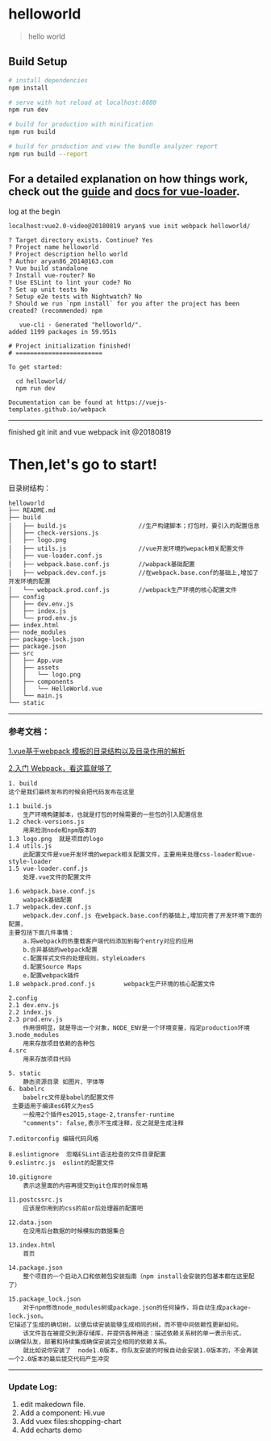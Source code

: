 # helloworld

> hello world

## Build Setup

``` bash
# install dependencies
npm install

# serve with hot reload at localhost:8080
npm run dev

# build for production with minification
npm run build

# build for production and view the bundle analyzer report
npm run build --report 
```

For a detailed explanation on how things work, check out the [guide](http://vuejs-templates.github.io/webpack/) and [docs for vue-loader](http://vuejs.github.io/vue-loader).
---
log at the begin
```
localhost:vue2.0-video@20180819 aryan$ vue init webpack helloworld/

? Target directory exists. Continue? Yes
? Project name helloworld
? Project description hello world
? Author aryan86_2014@163.com
? Vue build standalone
? Install vue-router? No
? Use ESLint to lint your code? No
? Set up unit tests No
? Setup e2e tests with Nightwatch? No
? Should we run `npm install` for you after the project has been created? (recommended) npm

   vue-cli · Generated "helloworld/".
added 1199 packages in 59.951s

# Project initialization finished!
# ========================

To get started:

  cd helloworld/
  npm run dev

Documentation can be found at https://vuejs-templates.github.io/webpack
```
---
finished git init and vue webpack init @20180819
# Then,let's go to start!

目录树结构：
```
helloworld
├── README.md
├── build
│   ├── build.js                    //生产构建脚本；打包时，要引入的配置信息
│   ├── check-versions.js
│   ├── logo.png
│   ├── utils.js                    //vue开发环境的wepack相关配置文件
│   ├── vue-loader.conf.js
│   ├── webpack.base.conf.js        //wabpack基础配置
│   ├── webpack.dev.conf.js         //在webpack.base.conf的基础上,增加了开发环境的配置
│   └── webpack.prod.conf.js        //webpack生产环境的核心配置文件
├── config
│   ├── dev.env.js
│   ├── index.js
│   └── prod.env.js
├── index.html
├── node_modules
├── package-lock.json
├── package.json
├── src
│   ├── App.vue
│   ├── assets
│   │   └── logo.png
│   ├── components
│   │   └── HelloWorld.vue
│   └── main.js
└── static
```
---
### 参考文档：

[1.vue基于webpack 模板的目录结构以及目录作用的解析](https://blog.csdn.net/qq_34645412/article/details/78818245)

[2.入门 Webpack，看这篇就够了](https://segmentfault.com/a/1190000006178770)

```
1. build
这个是我们最终发布的时候会把代码发布在这里

1.1 build.js
    生产环境构建脚本，也就是打包的时候需要的一些包的引入配置信息
1.2 check-versions.js  
    用来检测node和npm版本的
1.3 logo.png  就是项目的logo
1.4 utils.js  
    此配置文件是vue开发环境的wepack相关配置文件，主要用来处理css-loader和vue-style-loader
1.5 vue-loader.conf.js
    处理.vue文件的配置文件

1.6 webpack.base.conf.js
    wabpack基础配置
1.7 webpack.dev.conf.js
    webpack.dev.conf.js 在webpack.base.conf的基础上,增加完善了开发环境下面的配置，
主要包括下面几件事情：
    a.将webpack的热重载客户端代码添加到每个entry对应的应用
    b.合并基础的webpack配置
    c.配置样式文件的处理规则，styleLoaders
    d.配置Source Maps
    e.配置webpack插件
1.8 webpack.prod.conf.js        webpack生产环境的核心配置文件

2.config
2.1 dev.env.js
2.2 index.js
2.3 prod.env.js
    作用很明显，就是导出一个对象，NODE_ENV是一个环境变量，指定production环境
3.node_modules
    用来存放项目依赖的各种包
4.src
    用来存放项目代码

5. static
    静态资源目录 如图片、字体等
6. babelrc
    babelrc文件是babel的配置文件
 主要适用于编译es6转义为es5
    一般用2个插件es2015,stage-2,transfer-runtime
    "comments": false,表示不生成注释，反之就是生成注释

7.editorconfig 编辑代码风格

8.eslintignore  忽略ESLint语法检查的文件目录配置
9.eslintrc.js  eslint的配置文件

10.gitignore
    表示这里面的内容再提交到git仓库的时候忽略

11.postcssrc.js
    应该是你用到的css的前or后处理器的配置吧

12.data.json
    在没用后台数据的时候模拟的数据集合

13.index.html
    首页

14.package.json
    整个项目的一个启动入口和依赖包安装指南（npm install会安装的包基本都在这里配了）

15.package_lock.json
    对于npm修改node_modules树或package.json的任何操作，将自动生成package-lock.json。 
它描述了生成的确切树，以便后续安装能够生成相同的树，而不管中间依赖性更新如何。
    该文件旨在被提交到源存储库，并提供各种用途：描述依赖关系树的单一表示形式，
以确保队友，部署和持续集成确保安装完全相同的依赖关系。
    就比如说你安装了  node1.0版本，你队友安装的时候自动会安装1.0版本的，不会再装一个2.0版本的最后提交代码产生冲突
```
---
### Update Log:
1. edit makedown file.
2. Add a component: Hi.vue
3. Add vuex files:shopping-chart
4. Add echarts demo
